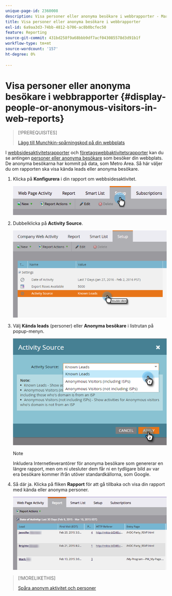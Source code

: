 ```yaml
---
unique-page-id: 2360008
description: Visa personer eller anonyma besökare i webbrapporter - Marketo Docs - produktdokumentation
title: Visa personer eller anonyma besökare i webbrapporter
exl-id: 6a9aa3d3-74bb-4812-b706-ac8b0bcfec50
feature: Reporting
source-git-commit: 431bd258f9a68bbb9df7acf043085578d3d91b1f
workflow-type: tm+mt
source-wordcount: '157'
ht-degree: 0%

---
```


# Visa personer eller anonyma besökare i webbrapporter {#display-people-or-anonymous-visitors-in-web-reports}

>[!PREREQUISITES]
>
>[Lägg till Munchkin-spårningskod på din webbplats](/help/marketo/product-docs/administration/additional-integrations/add-munchkin-tracking-code-to-your-website.md)

I [webbsidesaktivitetsrapporter](/help/marketo/product-docs/reporting/basic-reporting/report-types/web-page-activity-report.md) och [företagswebbaktivitetsrapporter](/help/marketo/product-docs/reporting/basic-reporting/report-types/company-web-activity-report.md) kan du se antingen [personer eller anonyma besökare](/help/marketo/product-docs/core-marketo-concepts/smart-lists-and-static-lists/managing-people-in-smart-lists/understanding-anonymous-activity-and-people.md) som besöker din webbplats. De anonyma besökarna har kommit på data, som Metro Area.  Så här väljer du om rapporten ska visa kända leads eller anonyma besökare.

1. Klicka på **Konfigurera** i din rapport om webbsidesaktivitet.

   ![](assets/image2015-3-10-11-3a43-3a13.png)

1. Dubbelklicka på **Activity Source**.

   ![](assets/image2016-2-2-14-3a5-3a59.png)

1. Välj **Kända leads** (personer) eller **Anonyma besökare** i listrutan på popup-menyn.

   ![](assets/image2016-2-2-14-3a7-3a8.png)

   >[!NOTE]
   >
   >Inkludera Internetleverantörer för anonyma besökare som genererar en längre rapport, men om ni utesluter dem får ni en tydligare bild av var era besökare kommer ifrån utöver standardkällorna, som Google.

1. Så där ja. Klicka på fliken **Rapport** för att gå tillbaka och visa din rapport med kända eller anonyma personer.

   ![](assets/image2015-3-10-11-3a48-3a36.png)

>[!MORELIKETHIS]
>
>[Spåra anonym aktivitet och personer](/help/marketo/product-docs/reporting/basic-reporting/report-activity/tracking-anonymous-activity-and-people.md)
